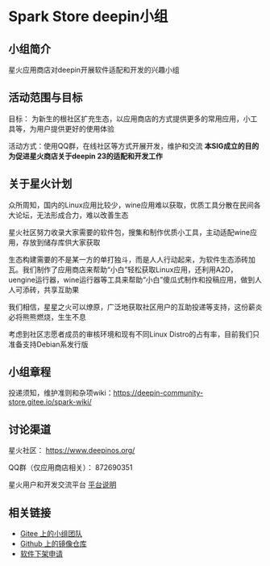 <!--

请按照实际情况编辑此文件，以使内容适应您所要创建的 SIG 的实际情况，并在发起申请时删除此段注释。

请注意：

以下五段二级标题均为必须存在的段落。小组也可根据自身需求增加其它的段落和详细的描述，但不应删除此处的四个段落。

-->
# Spark Store deepin小组

## 小组简介

星火应用商店对deepin开展软件适配和开发的兴趣小组

## 活动范围与目标

目标： 为新生的根社区扩充生态，以应用商店的方式提供更多的常用应用，小工具等，为用户提供更好的使用体验

活动方式：使用QQ群，在线社区等方式开展开发，维护和交流
**本SIG成立的目的为促进星火商店关于deepin 23的适配和开发工作**

## 关于星火计划
众所周知，国内的Linux应用比较少，wine应用难以获取，优质工具分散在民间各大论坛，无法形成合力，难以改善生态

星火社区努力收录大家需要的软件包，搜集和制作优质小工具，主动适配wine应用，存放到储存库供大家获取

生态构建需要的不是某一方的单打独斗，而是人人行动起来，为软件生态添砖加瓦。我们制作了应用商店来帮助“小白”轻松获取Linux应用，还利用A2D，uengine运行器，wine运行器等工具来帮助“小白”傻瓜式制作和投稿应用，做到人人可添砖，共享互助果

我们相信，星星之火可以燎原，广泛地获取社区用户的互助投递等支持，这份薪炎必将熊熊燃烧，生生不息

考虑到社区志愿者成员的审核环境和现有不同Linux Distro的占有率，目前我们只准备支持Debian系发行版

## 小组章程
投递须知，维护准则和杂项wiki：https://deepin-community-store.gitee.io/spark-wiki/



## 讨论渠道
星火社区： https://www.deepinos.org/

QQ群（仅应用商店相关）： 872690351

星火用户和开发交流平台  [平台说明](https://www.deepinos.org/d/1207)

## 相关链接

- [Gitee 上的小组团队](https://gitee.com/deepin-community-store)
- [Github 上的镜像仓库](https://github.com/spark-Store-project/spark-store)
- [软件下架申请](https://gitee.com/deepin-community-store/software_-issue/blob/master/README.md)
